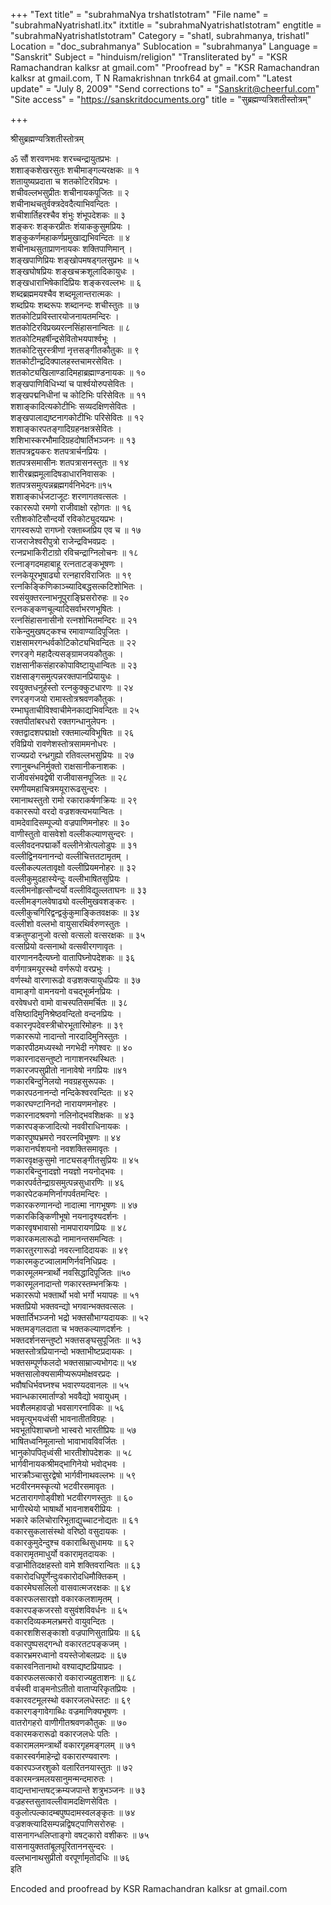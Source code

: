 +++
"Text title" = "subrahmaNya trshatIstotram"
"File name" = "subrahmaNyatrishatI.itx"
itxtitle = "subrahmaNyatrishatIstotram"
engtitle = "subrahmaNyatrishatIstotram"
Category = "shatI, subrahmanya, trishatI"
Location = "doc_subrahmanya"
Sublocation = "subrahmanya"
Language = "Sanskrit"
Subject = "hinduism/religion"
"Transliterated by" = "KSR Ramachandran kalksr at gmail.com"
"Proofread by" = "KSR Ramachandran kalksr at gmail.com, T N Ramakrishnan tnrk64 at gmail.com"
"Latest update" = "July 8, 2009"
"Send corrections to" = "Sanskrit@cheerful.com"
"Site access" = "https://sanskritdocuments.org"
title = "सुब्रह्मण्यत्रिशतीस्तोत्रम्"

+++
  
 श्रीसुब्रह्मण्यत्रिशतीस्तोत्रम्   
  
ॐ सौं शरवणभवः शरच्चन्द्रायुतप्रभः ।  
शशाङ्कशेखरसुतः शचीमाङ्गल्यरक्षकः ॥ १  
शतायुष्यप्रदाता च शतकोटिरविप्रभः ।  
शचीवल्लभसुप्रीतः शचीनायकपूजितः ॥ २  
शचीनाथचतुर्वक्त्रदेवदैत्याभिवन्दितः ।  
शचीशार्तिहरश्चैव शंभुः शंभूपदेशकः ॥ ३  
शङ्करः शङ्करप्रीतः शंयाककुसुमप्रियः ।  
शङ्कुकर्णमहाकर्णप्रमुखाद्यभिवन्दितः ॥ ४  
शचीनाथसुताप्राणनायकः शक्तिपाणिमान् ।  
शङ्खपाणिप्रियः शङ्खोपमषड्गलसुप्रभः ॥ ५  
शङ्खघोषप्रियः शङ्खचक्रशूलादिकायुधः ।  
शङ्खधाराभिषेकादिप्रियः शङ्करवल्लभः ॥ ६  
शब्दब्रह्ममयश्चैव शब्दमूलान्तरात्मकः ।  
शब्दप्रियः शब्दरूपः शब्दानन्दः शचीस्तुतः ॥ ७  
शतकोटिप्रविस्तारयोजनायतमन्दिरः ।  
शतकोटिरविप्रख्यरत्नसिंहासनान्वितः ॥ ८  
शतकोटिमहर्षीन्द्रसेवितोभयपार्श्वभूः ।  
शतकोटिसुरस्त्रीणां नृत्तसङ्गीतकौतुकः ॥ ९  
शतकोटीन्द्रदिक्पालहस्तचामरसेवितः ।  
शतकोट्यखिलाण्डादिमहाब्रह्माण्डनायकः ॥ १०  
शङ्खपाणिविधिभ्यां च पार्श्वयोरुपसेवितः ।  
शङ्खपद्मनिधीनां च कोटिभिः परिसेवितः ॥ ११  
शशाङ्कादित्यकोटीभिः सव्यदक्षिणसेवितः ।  
शङ्खपालाद्यष्टनागकोटीभिः परिसेवितः ॥ १२  
शशाङ्कारपतङ्गादिग्रहनक्षत्रसेवितः ।  
शशिभास्करभौमादिग्रहदोषार्तिभञ्जनः ॥ १३  
शतपत्रद्वयकरः शतपत्रार्चनप्रियः ।  
शतपत्रसमासीनः शतपत्रासनस्तुतः ॥ १४  
शारीरब्रह्ममूलादिषडाधारनिवासकः ।  
शतपत्रसमुत्पन्नब्रह्मगर्वनिभेदनः॥१५  
शशाङ्कार्धजटाजूटः शरणागतवत्सलः ।  
रकाररूपो रमणो राजीवाक्षो रहोगतः ॥ १६  
रतीशकोटिसौन्दर्यो रविकोट्युदयप्रभः ।  
रागस्वरूपो रागघ्नो रक्ताब्जप्रिय एव च ॥ १७  
राजराजेश्वरीपुत्रो राजेन्द्रविभवप्रदः ।  
रत्नप्रभाकिरीटाग्रो रविचन्द्राग्निलोचनः ॥ १८  
रत्नाङ्गदमहाबाहू रत्नताटङ्कभूषणः ।  
रत्नकेयूरभूषाढ्यो रत्नहारविराजितः ॥ १९  
रत्नकिङ्किणिकाञ्च्यादिबद्धसत्कटिशोभितः ।  
रवसंयुक्तरत्नाभनूपुराङ्घ्रिसरोरुहः ॥ २०  
रत्नकङ्कणचूल्यादिसर्वाभरणभूषितः ।  
रत्नसिंहासनासीनो रत्नशोभितमन्दिरः ॥ २१  
राकेन्दुमुखषट्कश्च रमावाण्यादिपूजितः ।  
राक्षसामरगन्धर्वकोटिकोट्यभिवन्दितः ॥ २२  
रणरङ्गे महादैत्यसङ्ग्रामजयकौतुकः ।  
राक्षसानीकसंहारकोपाविष्टायुधान्वितः ॥ २३  
राक्षसाङ्गसमुत्पन्नरक्तपानप्रियायुधः ।  
रवयुक्तधनुर्हस्तो रत्नकुक्कुटधारणः ॥ २४  
रणरङ्गजयो रामास्तोत्रश्रवणकौतुकः ।  
रम्भाघृताचीविश्वाचीमेनकाद्यभिवन्दितः ॥ २५  
रक्तपीतांबरधरो रक्तगन्धानुलेपनः ।  
रक्तद्वादशपद्माक्षो रक्तमाल्यविभूषितः ॥ २६  
रविप्रियो रावणेशस्तोत्रसाममनोधरः ।  
राज्यप्रदो रन्ध्रगुह्यो रतिवल्लभसुप्रियः ॥ २७  
रणानुबन्धनिर्मुक्तो राक्षसानीकनाशकः ।  
राजीवसंभवद्वेषी राजीवासनपूजितः ॥ २८  
रमणीयमहाचित्रमयूरारूढसुन्दरः ।  
रमानाथस्तुतो रामो रकाराकर्षणक्रियः ॥ २९  
वकाररूपो वरदो वज्रशक्त्यभयान्वितः ।  
वामदेवादिसम्पूज्यो वज्रपाणिमनोहरः ॥ ३०  
वाणीस्तुतो वासवेशो वल्लीकल्याणसुन्दरः ।  
वल्लीवदनपद्मार्को वल्लीनेत्रोत्पलोडुपः ॥ ३१  
वल्लीद्विनयनानन्दो वल्लीचित्ततटामृतम् ।  
वल्लीकल्पलतावृक्षो वल्लीप्रियमनोहरः ॥ ३२  
वल्लीकुमुदहास्येन्दुः वल्लीभाषितसुप्रियः ।  
वल्लीमनोहृत्सौन्दर्यो वल्लीविद्युल्लताघनः ॥ ३३  
वल्लीमङ्गलवेषाढ्यो वल्लीमुखवशङ्करः ।  
वल्लीकुचगिरिद्वन्द्वकुंकुमाङ्कितवक्षकः ॥ ३४  
वल्लीशो वल्लभो वायुसारथिर्वरुणस्तुतः ।  
वक्रतुण्डानुजो वत्सो वत्सलो वत्सरक्षकः ॥ ३५  
वत्सप्रियो वत्सनाथो वत्सवीरगणावृतः ।  
वारणाननदैत्यघ्नो वातापिघ्नोपदेशकः ॥ ३६  
वर्णगात्रमयूरस्थो वर्णरूपो वरप्रभुः ।  
वर्णस्थो वारणारूढो वज्रशक्त्यायुधप्रियः ॥ ३७  
वामाङ्गो वामनयनो वचद्भूर्व्मनप्रियः ।  
वरवेषधरो वामो वाचस्पतिसमर्चितः ॥ ३८  
वसिष्ठादिमुनिश्रेष्ठवन्दितो वन्दनप्रियः ।  
वकारनृपदेवस्त्रीचोरभूतारिमोहनः ॥ ३९  
णकाररूपो नादान्तो नारदादिमुनिस्तुतः ।  
णकारपीठमध्यस्थो नगभेदी नगेश्वरः ॥ ४०  
णकारनादसन्तुष्टो नागाशनरथस्थितः ।  
णकारजपसुप्रीतो नानावेषो नगप्रियः ॥४१  
णकारबिन्दुनिलयो नवग्रहसुरूपकः ।  
णकारपठनानन्दो नन्दिकेश्वरवन्दितः ॥ ४२  
णकारघण्टानिनदो नारायणमनोहरः ।  
णकारनादश्रवणो नलिनोद्भवशिक्षकः ॥ ४३  
णकारपङ्कजादित्यो नववीराधिनायकः ।  
णकारपुष्पभ्रमरो नवरत्नविभूषणः ॥ ४४  
णकारानर्घशयनो नवशक्तिसमावृतः ।  
णकारवृक्षकुसुमो नाट्यसङ्गीतसुप्रियः ॥ ४५  
णकारबिन्दुनादज्ञो नयज्ञो नयनोद्भवः ।  
णकारपर्वतेन्द्राग्रसमुत्पन्नसुधारणिः ॥ ४६  
णकारपेटकमणिर्नागपर्वतमन्दिरः ।  
णकारकरुणानन्दो नादात्मा नागभूषणः ॥ ४७  
णकारकिङ्किणीभूषो नयनादृश्यदर्शनः ।  
णकारवृषभावासो नामपारायणप्रियः ॥ ४८  
णकारकमलारूढो नामानन्तसमन्वितः ।  
णकारतुरगारूढो नवरत्नादिदायकः ॥ ४९  
णकारमकुटज्वालामणिर्नवनिधिप्रदः ।  
णकारमूलमन्त्रार्थो नवसिद्धादिपूजितः ॥५०  
णकारमूलनादान्तो णकारस्तम्भनक्रियः ।  
भकाररूपो भक्तार्थो भवो भर्गो भयापहः ॥ ५१  
भक्तप्रियो भक्तवन्द्यो भगवान्भक्तवत्सलः ।  
भक्तार्तिभञ्जनो भद्रो भक्तसौभाग्यदायकः ॥ ५२  
भक्तमङ्गलदाता च भक्तकल्याणदर्शनः ।  
भक्तदर्शनसन्तुष्टो भक्तसङ्घसुपूजितः ॥ ५३  
भक्तस्तोत्रप्रियानन्दो भक्ताभीष्टप्रदायकः ।  
भक्तसम्पूर्णफलदो भक्तसाम्राज्यभोगदः॥ ५४  
भक्तसालोक्यसामीप्यरूपमोक्षवरप्रदः ।  
भवौषधिर्भवघ्नश्च भवारण्यदवानलः ॥ ५५  
भवान्धकारमार्ताण्डो  भववैद्यो भवायुधम् ।  
भवशैलमहावज्रो भवसागरनाविकः ॥ ५६  
भवमॄत्युभयध्वंसी भावनातीतविग्रहः ।  
भवभूतपिशाचघ्नो भास्वरो भारतीप्रियः ॥ ५७  
भाषितध्वनिमूलान्तो भावाभावविवर्जितः ।  
भानुकोपपितृध्वंसी भारतीशोपदेशकः ॥ ५८  
भार्गवीनायकश्रीमद्भागिनेयो भवोद्भवः ।  
भारक्रौञ्चासुरद्वेषो भार्गवीनाथवल्लभः ॥ ५९  
भटवीरनमस्कॄत्यो भटवीरसमावृतः ।  
भटतारागणोड्वीशो भटवीरगणस्तुतः ॥ ६०  
भागीरथेयो भाषार्थो भावनाशबरीप्रियः ।  
भकारे कलिचोरारिभूताद्युच्चाटनोद्यतः ॥ ६१  
वकारसुकलासंस्थो वरिष्ठो वसुदायकः ।  
वकारकुमुदेन्दुश्च वकाराब्धिसुधामयः ॥ ६२  
वकारामृतमाधुर्यो वकारामृतदायकः ।  
वज्राभीतिदक्षहस्तो वामे शक्तिवरान्वितः ॥ ६३  
वकारोदधिपूर्णेन्दुःवकारोदधिमौक्तिकम् ।  
वकारमेघसलिलो वासवात्मजरक्षकः ॥ ६४  
वकारफलसारज्ञो वकारकलशामृतम् ।  
वकारपङ्कजरसो वसुवंशविवर्धनः ॥ ६५  
वकारदिव्यकमलभ्रमरो वायुवन्दितः ।  
वकारशशिसङ्काशो वज्रपाणिसुताप्रियः ॥ ६६  
वकारपुष्पसद्गन्धो वकारतटपङ्कजम् ।  
वकारभ्रमरध्वानो वयस्तेजोबलप्रदः ॥ ६७  
वकारवनितानाथो वश्याद्यष्टप्रियाप्रदः ।  
वकारफलसत्कारो वकाराज्यहुताशनः ॥ ६८  
वर्चस्वी वाङ्मनोऽतीतो वाताप्यरिकृतप्रियः ।  
वकारवटमूलस्थो वकारजलधेस्तटः ॥ ६९  
वकारगङ्गावेगाब्धिः वज्रमाणिक्यभूषणः ।  
वातरोगहरो वाणीगीतश्रवणकौतुकः ॥ ७०  
वकारमकरारूढो वकारजलधेः पतिः ।  
वकारामलमन्त्रार्थो वकारगृहमङ्गलम् ॥ ७१  
वकारस्वर्गमाहेन्द्रो वकारारण्यवारणः ।  
वकारपञ्जरशुको वलारितनयास्तुतः ॥ ७२  
वकारमन्त्रमलयसानुमन्मन्दमारुतः ।  
वाद्यन्तभान्तषट्क्रम्यजपान्ते शत्रुभञ्जनः ॥ ७३  
वज्रहस्तसुतावल्लीवामदक्षिणसेवितः ।  
वकुलोत्पल्कादम्बपुष्पदामस्वलङ्कृतः ॥ ७४  
वज्रशक्त्यादिसम्पन्नद्विषट्पाणिसरोरुहः ।  
वासनागन्धलिप्ताङ्गो वषट्कारो वशीकरः ॥ ७५  
वासनायुक्ततांबूलपूरिताननसुन्दरः ।  
वल्लभानाथसुप्रीतो वरपूर्णामृतोदधिः ॥ ७६  
               इति  
  
Encoded and proofread by KSR Ramachandran kalksr at gmail.com  
  
